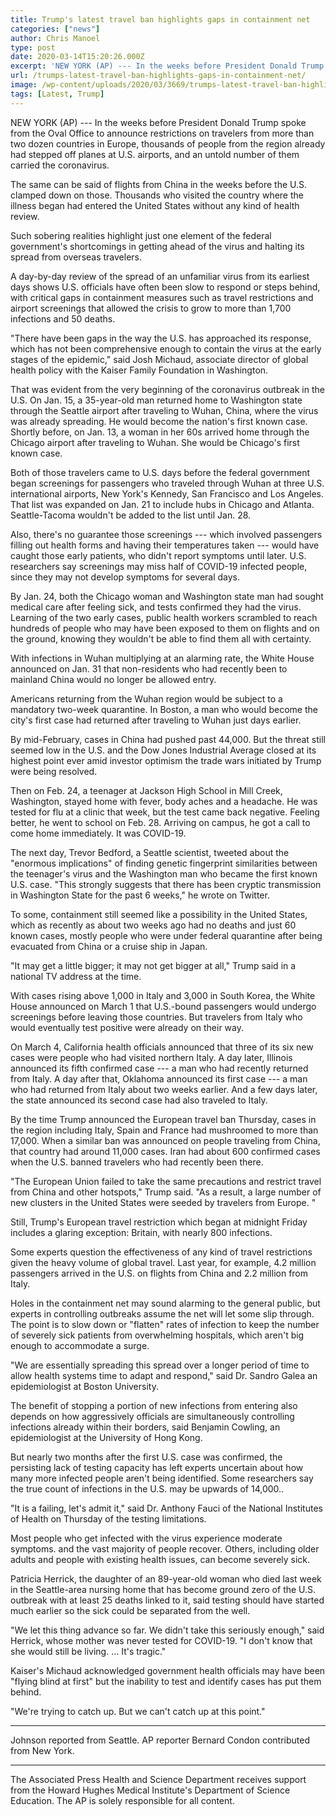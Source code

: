 ```yaml
---
title: Trump's latest travel ban highlights gaps in containment net
categories: ["news"]
author: Chris Manoel
type: post
date: 2020-03-14T15:20:26.000Z
excerpt: 'NEW YORK (AP) --- In the weeks before President Donald Trump spoke from the Oval Office to announce restrictions on travelers from more than two dozen countries in Europe, thousands of people from the region already had stepped off planes at U.S. airports, and an untold number of them carried the coronavirus.The same can be&hellip;'
url: /trumps-latest-travel-ban-highlights-gaps-in-containment-net/
image: /wp-content/uploads/2020/03/3669/trumps-latest-travel-ban-highlights-gaps-in-containment-net-scaled.jpg
tags: [Latest, Trump]
---
```


NEW YORK (AP) --- In the weeks before President Donald Trump spoke from the Oval Office to announce restrictions on travelers from more than two dozen countries in Europe, thousands of people from the region already had stepped off planes at U.S. airports, and an untold number of them carried the coronavirus.

The same can be said of flights from China in the weeks before the U.S. clamped down on those. Thousands who visited the country where the illness began had entered the United States without any kind of health review.

Such sobering realities highlight just one element of the federal government's shortcomings in getting ahead of the virus and halting its spread from overseas travelers.

A day-by-day review of the spread of an unfamiliar virus from its earliest days shows U.S. officials have often been slow to respond or steps behind, with critical gaps in containment measures such as travel restrictions and airport screenings that allowed the crisis to grow to more than 1,700 infections and 50 deaths.

"There have been gaps in the way the U.S. has approached its response, which has not been comprehensive enough to contain the virus at the early stages of the epidemic," said Josh Michaud, associate director of global health policy with the Kaiser Family Foundation in Washington.

That was evident from the very beginning of the coronavirus outbreak in the U.S. On Jan. 15, a 35-year-old man returned home to Washington state through the Seattle airport after traveling to Wuhan, China, where the virus was already spreading. He would become the nation's first known case. Shortly before, on Jan. 13, a woman in her 60s arrived home through the Chicago airport after traveling to Wuhan. She would be Chicago's first known case.

Both of those travelers came to U.S. days before the federal government began screenings for passengers who traveled through Wuhan at three U.S. international airports, New York's Kennedy, San Francisco and Los Angeles. That list was expanded on Jan. 21 to include hubs in Chicago and Atlanta. Seattle-Tacoma wouldn't be added to the list until Jan. 28.

Also, there's no guarantee those screenings --- which involved passengers filling out health forms and having their temperatures taken --- would have caught those early patients, who didn't report symptoms until later. U.S. researchers say screenings may miss half of COVID-19 infected people, since they may not develop symptoms for several days.

By Jan. 24, both the Chicago woman and Washington state man had sought medical care after feeling sick, and tests confirmed they had the virus. Learning of the two early cases, public health workers scrambled to reach hundreds of people who may have been exposed to them on flights and on the ground, knowing they wouldn't be able to find them all with certainty.

With infections in Wuhan multiplying at an alarming rate, the White House announced on Jan. 31 that non-residents who had recently been to mainland China would no longer be allowed entry.

Americans returning from the Wuhan region would be subject to a mandatory two-week quarantine. In Boston, a man who would become the city's first case had returned after traveling to Wuhan just days earlier.

By mid-February, cases in China had pushed past 44,000. But the threat still seemed low in the U.S. and the Dow Jones Industrial Average closed at its highest point ever amid investor optimism the trade wars initiated by Trump were being resolved.

Then on Feb. 24, a teenager at Jackson High School in Mill Creek, Washington, stayed home with fever, body aches and a headache. He was tested for flu at a clinic that week, but the test came back negative. Feeling better, he went to school on Feb. 28. Arriving on campus, he got a call to come home immediately. It was COVID-19.

The next day, Trevor Bedford, a Seattle scientist, tweeted about the "enormous implications" of finding genetic fingerprint similarities between the teenager's virus and the Washington man who became the first known U.S. case. "This strongly suggests that there has been cryptic transmission in Washington State for the past 6 weeks," he wrote on Twitter.

To some, containment still seemed like a possibility in the United States, which as recently as about two weeks ago had no deaths and just 60 known cases, mostly people who were under federal quarantine after being evacuated from China or a cruise ship in Japan.

"It may get a little bigger; it may not get bigger at all," Trump said in a national TV address at the time.

With cases rising above 1,000 in Italy and 3,000 in South Korea, the White House announced on March 1 that U.S.-bound passengers would undergo screenings before leaving those countries. But travelers from Italy who would eventually test positive were already on their way.

On March 4, California health officials announced that three of its six new cases were people who had visited northern Italy. A day later, Illinois announced its fifth confirmed case --- a man who had recently returned from Italy. A day after that, Oklahoma announced its first case --- a man who had returned from Italy about two weeks earlier. And a few days later, the state announced its second case had also traveled to Italy.

By the time Trump announced the European travel ban Thursday, cases in the region including Italy, Spain and France had mushroomed to more than 17,000. When a similar ban was announced on people traveling from China, that country had around 11,000 cases. Iran had about 600 confirmed cases when the U.S. banned travelers who had recently been there.

"The European Union failed to take the same precautions and restrict travel from China and other hotspots," Trump said. "As a result, a large number of new clusters in the United States were seeded by travelers from Europe. "

Still, Trump's European travel restriction which began at midnight Friday includes a glaring exception: Britain, with nearly 800 infections.

Some experts question the effectiveness of any kind of travel restrictions given the heavy volume of global travel. Last year, for example, 4.2 million passengers arrived in the U.S. on flights from China and 2.2 million from Italy.

Holes in the containment net may sound alarming to the general public, but experts in controlling outbreaks assume the net will let some slip through. The point is to slow down or "flatten" rates of infection to keep the number of severely sick patients from overwhelming hospitals, which aren't big enough to accommodate a surge.

"We are essentially spreading this spread over a longer period of time to allow health systems time to adapt and respond," said Dr. Sandro Galea an epidemiologist at Boston University.

The benefit of stopping a portion of new infections from entering also depends on how aggressively officials are simultaneously controlling infections already within their borders, said Benjamin Cowling, an epidemiologist at the University of Hong Kong.

But nearly two months after the first U.S. case was confirmed, the persisting lack of testing capacity has left experts uncertain about how many more infected people aren't being identified. Some researchers say the true count of infections in the U.S. may be upwards of 14,000..

"It is a failing, let's admit it," said Dr. Anthony Fauci of the National Institutes of Health on Thursday of the testing limitations.

Most people who get infected with the virus experience moderate symptoms. and the vast majority of people recover. Others, including older adults and people with existing health issues, can become severely sick.

Patricia Herrick, the daughter of an 89-year-old woman who died last week in the Seattle-area nursing home that has become ground zero of the U.S. outbreak with at least 25 deaths linked to it, said testing should have started much earlier so the sick could be separated from the well.

"We let this thing advance so far. We didn't take this seriously enough," said Herrick, whose mother was never tested for COVID-19. "I don't know that she would still be living. … It's tragic."

Kaiser's Michaud acknowledged government health officials may have been "flying blind at first" but the inability to test and identify cases has put them behind.

"We're trying to catch up. But we can't catch up at this point."

* * *

Johnson reported from Seattle. AP reporter Bernard Condon contributed from New York.

* * *

The Associated Press Health and Science Department receives support from the Howard Hughes Medical Institute's Department of Science Education. The AP is solely responsible for all content.
